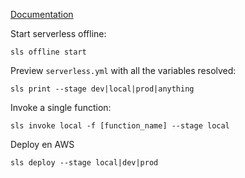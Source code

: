 [Documentation](https://www.serverless.com/framework/docs/providers/aws/cli-reference/)

Start serverless offline:
```
sls offline start
```

Preview `serverless.yml` with all the variables resolved:
```
sls print --stage dev|local|prod|anything
```

Invoke a single function:
```
sls invoke local -f [function_name] --stage local
```

Deploy en AWS
```
sls deploy --stage local|dev|prod
```
